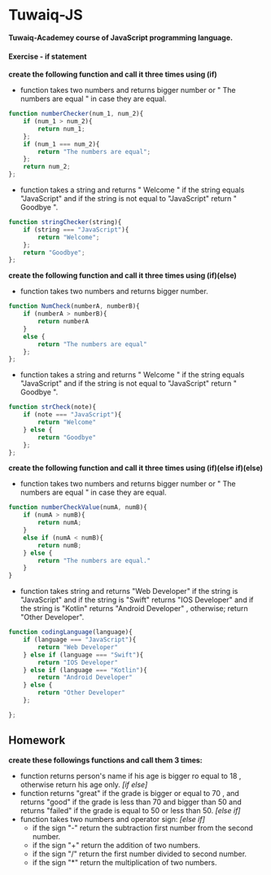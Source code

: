 # Tuwaiq-JS
**Tuwaiq-Academey course of JavaScript programming language.**

#### Exercise - if statement 
**create the following function and call it three times using (if)**
- function takes two numbers and returns bigger number or " The numbers are equal " in case they are equal.
```javascript
function numberChecker(num_1, num_2){
    if (num_1 > num_2){
        return num_1;
    };
    if (num_1 === num_2){
        return "The numbers are equal";
    };
    return num_2;
};
```
- function takes a string and returns " Welcome " if the string equals "JavaScript" and if the string is not equal to "JavaScript" return " Goodbye ".
```javascript
function stringChecker(string){
    if (string === "JavaScript"){
        return "Welcome";
    };
    return "Goodbye";
};
```


**create the following function and call it three times using (if)(else)**
- function takes two numbers and returns bigger number.
```javascript
function NumCheck(numberA, numberB){
    if (numberA > numberB){
        return numberA
    }
    else {
        return "The numbers are equal"
    }; 
};

```
- function takes a string and returns " Welcome " if the string equals "JavaScript" and if the string is not equal to "JavaScript" return " Goodbye ".
```javascript
function strCheck(note){
    if (note === "JavaScript"){
        return "Welcome"
    } else {
        return "Goodbye"
    };
};
```
**create the following function and call it three times using (if)(else if)(else)**
- function takes two numbers and returns bigger number or " The numbers are equal " in case they are equal.
```javascript
function numberCheckValue(numA, numB){
    if (numA > numB){
        return numA;
    }
    else if (numA < numB){
        return numB;
    } else {
        return "The numbers are equal."
    }
}
```
- function takes string and returns "Web Developer" if the string is "JavaScript" and if the string is "Swift" returns "IOS Developer" and if the string is "Kotlin" returns "Android Developer" , otherwise; return "Other Developer".
```javascript
function codingLanguage(language){
    if (language === "JavaScript"){
        return "Web Developer"
    } else if (language === "Swift"){
        return "IOS Developer"
    } else if (language === "Kotlin"){
        return "Android Developer"
    } else {
        return "Other Developer"
    };

};
```

## Homework

**create these followings functions and call them 3 times:**
- function returns person's name if his age is bigger ro equal to 18 , otherwise return his age only. *[if else]*
- function returns "great" if the grade is bigger or equal to 70 , and returns "good" if the grade is less than 70 and bigger than 50 and returns "failed" if the grade is equal to 50 or less than 50. *[else if]*
- function takes two numbers and operator sign: *[else if]*
    - if the sign "-" return the subtraction first number from the second number.
    - if the sign "+" return the addition of two numbers.
    - if the sign "/" return the first number divided to second number.
    - if the sign "*" return the multiplication of two numbers.